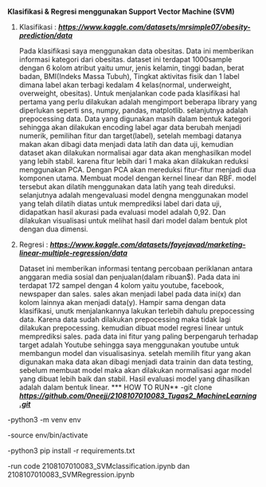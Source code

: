 **Klasifikasi & Regresi menggunakan Support Vector Machine (SVM)**

1. Klasifikasi : ***https://www.kaggle.com/datasets/mrsimple07/obesity-prediction/data***
   
    Pada klasifikasi saya menggunakan data obesitas. Data ini memberikan informasi kategori dari obesitas. dataset ini terdapat 1000sample dengan 6 kolom atribut yaitu umur, jenis kelamin, tinggi badan, berat badan, BMI(Indeks Massa Tubuh), Tingkat aktivitas fisik dan 1 label dimana label akan terbagi kedalam 4 kelas(normal, underweight, overweight, obesitas).
    Untuk menjalankan code pada klasifikasi hal pertama yang perlu dilakukan adalah mengimport beberapa library yang diperlukan seperti sns, numpy, pandas, matplotlib. selanjutnya adalah prepocessing data. Data yang digunakan masih dalam bentuk kategori sehingga akan dilakukan encoding label agar data berubah menjadi numerik, pemilihan fitur dan target(label), setelah membagi datanya makan akan dibagi data menjadi data latih dan data uji, kemudian dataset akan dilakukan normalisai agar data akan menghasilkan model yang lebih stabil. karena fitur lebih dari 1 maka akan dilakukan reduksi menggunakan PCA. Dengan PCA akan mereduksi fitur-fitur menjadi dua komponen utama.
	Membuat model dengan kernel linear dan RBF. model tersebut akan dilatih menggunakan data latih yang teah direduksi. selanjutnya adalah mengevaluasi model dengna menggunakan model yang telah dilatih diatas untuk memprediksi label dari data uji, didapatkan hasil akurasi pada evaluasi model adalah 0,92. Dan dilakukan visualisasi untuk melihat hasil dari model dalam bentuk plot dengan dua dimensi.


2. Regresi : ***https://www.kaggle.com/datasets/fayejavad/marketing-linear-multiple-regression/data***
   
    Dataset ini memberikan informasi tentang percobaan periklanan antara anggaran media sosial dan penjualan(dalam ribuan$). Pada data ini terdapat 172 sampel dengan 4 kolom yaitu youtube, facebook, newspaper dan sales. sales akan menjadi label pada data ini(x) dan kolom lainnya akan menjadi data(y).
    Hampir sama dengan data klasifikasi, unutk menjalankannya lakukan terlebih dahulu prepocessing data. Karena data sudah dilakukan prepocessing maka tidak lagi dilakukan prepocessing. kemudian dibuat model regresi linear untuk memprediksi sales. pada data ini fitur yang paling berpengaruh terhadap target adalah Youtube sehingga saya menggunakan youtube untuk membangun model dan visualisasinya. setelah memilih fitur yang akan digunakan maka data akan dibagi menjadi data trainin dan data testing, sebelum membuat model maka akan dilakukan normalisasi agar model yang dibuat lebih baik dan stabil. Hasil evaluasi model yang dihasilkan adalah dalam bentuk linear.
   *** HOW TO RUN**
-git clone ***https://github.com/0neejj/2108107010083_Tugas2_MachineLearning.git***

-python3 -m venv env

-source env/bin/activate

-python3 pip install -r requirements.txt

-run code 2108107010083_SVMclassification.ipynb dan 2108107010083_SVMRegression.ipynb
